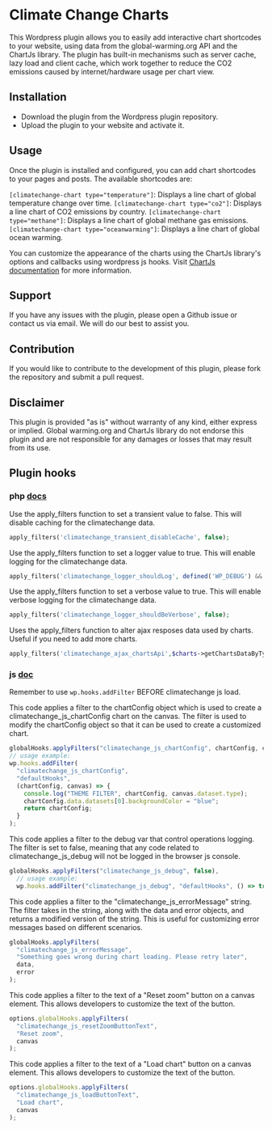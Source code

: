 # Climate Change Charts

This Wordpress plugin allows you to easily add interactive chart shortcodes to your website, using data from the global-warming.org API and the ChartJs library. The plugin has built-in mechanisms such as server cache, lazy load and client cache, which work together to reduce the CO2 emissions caused by internet/hardware usage per chart view.

## Installation

- Download the plugin from the Wordpress plugin repository.
- Upload the plugin to your website and activate it.

## Usage

Once the plugin is installed and configured, you can add chart shortcodes to your pages and posts. The available shortcodes are:

`[climatechange-chart type="temperature"]`: Displays a line chart of global temperature change over time.
`[climatechange-chart type="co2"]`: Displays a line chart of CO2 emissions by country.
`[climatechange-chart type="methane"]`: Displays a line chart of global methane gas emissions.
`[climatechange-chart type="oceanwarming"]`: Displays a line chart of global ocean warming.

You can customize the appearance of the charts using the ChartJs library's options and callbacks using wordpress js hooks. Visit [ChartJs documentation](https://www.chartjs.org/docs/latest/) for more information.

## Support

If you have any issues with the plugin, please open a Github issue or contact us via email. We will do our best to assist you.

## Contribution

If you would like to contribute to the development of this plugin, please fork the repository and submit a pull request.

## Disclaimer

This plugin is provided "as is" without warranty of any kind, either express or implied. Global warming.org and ChartJs library do not endorse this plugin and are not responsible for any damages or losses that may result from its use.

## Plugin hooks

### php [docs](https://developer.wordpress.org/plugins/hooks/)

Use the apply_filters function to set a transient value to false. This will disable caching for the climatechange data.

```php
apply_filters('climatechange_transient_disableCache', false);
```

Use the apply_filters function to set a logger value to true. This will enable logging for the climatechange data.

```php
apply_filters('climatechange_logger_shouldLog', defined('WP_DEBUG') && true === WP_DEBUG);
```

Use the apply_filters function to set a verbose value to true. This will enable verbose logging for the climatechange data.

```php
apply_filters('climatechange_logger_shouldBeVerbose', false);
```

Uses the apply_filters function to alter ajax resposes data used by charts. Useful if you need to add more charts.

```php
apply_filters('climatechange_ajax_chartsApi',$charts->getChartsDataByType($type), $type);
```

### js [doc](https://developer.wordpress.org/block-editor/reference-guides/packages/packages-hooks/)

Remember to use `wp.hooks.addFilter` BEFORE climatechange js load.

This code applies a filter to the chartConfig object which is used to create a climatechange_js_chartConfig chart on the canvas. The filter is used to modify the chartConfig object so that it can be used to create a customized chart.

```js
globalHooks.applyFilters("climatechange_js_chartConfig", chartConfig, canvas);
// usage example:
wp.hooks.addFilter(
  "climatechange_js_chartConfig",
  "defaultHooks",
  (chartConfig, canvas) => {
    console.log("THEME FILTER", chartConfig, canvas.dataset.type);
    chartConfig.data.datasets[0].backgroundColor = "blue";
    return chartConfig;
  }
);
```

This code applies a filter to the debug var that control operations logging. The filter is set to false, meaning that any code related to climatechange_js_debug will not be logged in the browser js console.

```js
globalHooks.applyFilters("climatechange_js_debug", false),
  // usage example:
  wp.hooks.addFilter("climatechange_js_debug", "defaultHooks", () => true);
```

This code applies a filter to the "climatechange_js_errorMessage" string. The filter takes in the string, along with the data and error objects, and returns a modified version of the string. This is useful for customizing error messages based on different scenarios.

```js
globalHooks.applyFilters(
  "climatechange_js_errorMessage",
  "Something goes wrong during chart loading. Please retry later",
  data,
  error
);
```

This code applies a filter to the text of a "Reset zoom" button on a canvas element. This allows developers to customize the text of the button.

```js
options.globalHooks.applyFilters(
  "climatechange_js_resetZoomButtonText",
  "Reset zoom",
  canvas
);
```

This code applies a filter to the text of a "Load chart" button on a canvas element. This allows developers to customize the text of the button.

```js
options.globalHooks.applyFilters(
  "climatechange_js_loadButtonText",
  "Load chart",
  canvas
);
```
